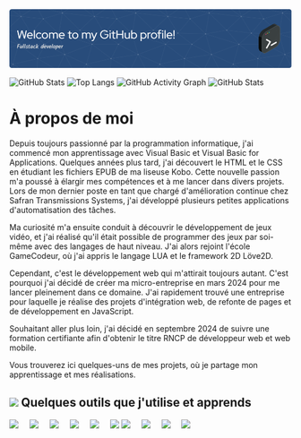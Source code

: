 <!--
**FabriceAtlan/FabriceAtlan** is a ✨ _special_ ✨ repository because its `README.md` (this file) appears on your GitHub profile.

Here are some ideas to get you started:

- 🔭 I’m currently working on ...
- 🌱 I’m currently learning ...
- 👯 I’m looking to collaborate on ...
- 🤔 I’m looking for help with ...
- 💬 Ask me about ...
- 📫 How to reach me: ...
- 😄 Pronouns: ...
- ⚡ Fun fact: ...
-->

<img style="margin: 0 auto;" src="./github-header-image.png" alt="Bannière de bienvenue sur mon profil GitHub, affichant un message de bienvenue et des éléments graphiques.">

![GitHub Stats](https://github-readme-stats.vercel.app/api?username=FabriceAtlan&show_icons=true&hide_title=true&count_private=true)
![Top Langs](https://github-readme-stats.vercel.app/api/top-langs/?username=VotreNomUtilisateur&layout=compact)
![GitHub Activity Graph](https://activity-graph.herokuapp.com/graph?username=VotreNomUtilisateur&bg_color=ffffff&color=6e4e37&line=6e4e37&point=000000)
![GitHub Stats](https://github-readme-stats.vercel.app/api?username=VotreNomUtilisateur&show_icons=true&count_private=true&hide=prs)


# À propos de moi

Depuis toujours passionné par la programmation informatique, j'ai commencé mon apprentissage avec Visual Basic et Visual Basic for Applications. Quelques années plus tard, j'ai découvert le HTML et le CSS en étudiant les fichiers EPUB de ma liseuse Kobo. Cette nouvelle passion m'a poussé à élargir mes compétences et à me lancer dans divers projets. Lors de mon dernier poste en tant que chargé d'amélioration continue chez Safran Transmissions Systems, j'ai développé plusieurs petites applications d'automatisation des tâches.

Ma curiosité m'a ensuite conduit à découvrir le développement de jeux vidéo, et j'ai réalisé qu'il était possible de programmer des jeux par soi-même avec des langages de haut niveau. J'ai alors rejoint l'école GameCodeur, où j'ai appris le langage LUA et le framework 2D Löve2D.

Cependant, c'est le développement web qui m'attirait toujours autant. C'est pourquoi j'ai décidé de créer ma micro-entreprise en mars 2024 pour me lancer pleinement dans ce domaine. J'ai rapidement trouvé une entreprise pour laquelle je réalise des projets d'intégration web, de refonte de pages et de développement en JavaScript.

Souhaitant aller plus loin, j'ai décidé en septembre 2024 de suivre une formation certifiante afin d'obtenir le titre RNCP de développeur web et web mobile.

Vous trouverez ici quelques-uns de mes projets, où je partage mon apprentissage et mes réalisations.

## <img style="width: 32px;" src="https://img.icons8.com/?size=100&id=WMvhDPZBJ9X2&format=png&color=000000"/> Quelques outils que j'utilise et apprends

<p style="margin: 0 0 3rem;">
  <img src="https://github.com/user-attachments/assets/809d7e2e-e430-492c-b82b-44c966049a8c" style="padding-right:1rem;width: 64px;">
  <img src="https://github.com/user-attachments/assets/b84a76c5-e47f-467a-9a7f-31ee70e1d713" style="padding-right:1rem;width: 64px;">
  <img src="https://github.com/user-attachments/assets/6852833e-6d0c-4d96-8648-121cb9034e5b" style="padding-right:1rem;width: 64px;">
  <img src="https://img.icons8.com/?size=100&id=HcQEdKCkXUs3&format=png&color=000000" style="padding-right:1rem;width: 64px;">
  <img src="https://github.com/user-attachments/assets/ff3448e2-dfbd-448c-99ca-821db9122b05" style="padding-right:1rem;width: 64px;">
  <img src="https://img.icons8.com/?size=100&id=123603&format=png&color=000000" style="width: 32px;">
  <img src="https://img.icons8.com/?size=100&id=hsPbhkOH4FMe&format=png&color=000000" style="padding-right:1rem;width: 64px;">
  <img src="https://img.icons8.com/?size=100&id=WNoJgbzDr3i2&format=png&color=000000" style="padding-right:1rem;width: 64px;">
  <img src="https://img.icons8.com/?size=100&id=rgPSE6nAB766&format=png&color=000000" style="padding-right:1rem;width: 64px;">
  <img src="https://img.icons8.com/?size=100&id=W0YEwBDDfTeu&format=png&color=000000" style="padding-right:1rem;width: 64px;">
</p>










